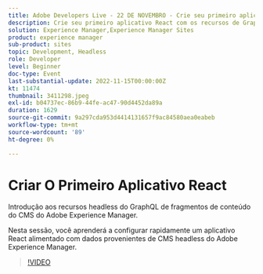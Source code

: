```yaml
---
title: Adobe Developers Live - 22 DE NOVEMBRO - Crie seu primeiro aplicativo React
description: Crie seu primeiro aplicativo React com os recursos de GraphQL de fragmentos de conteúdo de CMS headless do Experience Manager Introdução aos recursos de de fragmentos de conteúdo de CMS headless do Adobe Experience Manager.Nesta sessão, você aprenderá a configurar rapidamente um aplicativo React alimentado por dados provenientes de CMS headless do Adobe Experience Manager.
solution: Experience Manager,Experience Manager Sites
product: experience manager
sub-product: sites
topic: Development, Headless
role: Developer
level: Beginner
doc-type: Event
last-substantial-update: 2022-11-15T00:00:00Z
kt: 11474
thumbnail: 3411298.jpeg
exl-id: b04737ec-86b9-44fe-ac47-90d4452da89a
duration: 1629
source-git-commit: 9a297cda953d4414131657f9ac84580aea0eabeb
workflow-type: tm+mt
source-wordcount: '89'
ht-degree: 0%

---
```


# Criar O Primeiro Aplicativo React

Introdução aos recursos headless do GraphQL de fragmentos de conteúdo do CMS do Adobe Experience Manager.

Nesta sessão, você aprenderá a configurar rapidamente um aplicativo React alimentado com dados provenientes de CMS headless do Adobe Experience Manager.

>[!VIDEO](https://video.tv.adobe.com/v/3411298/?quality=12&learn=on)
